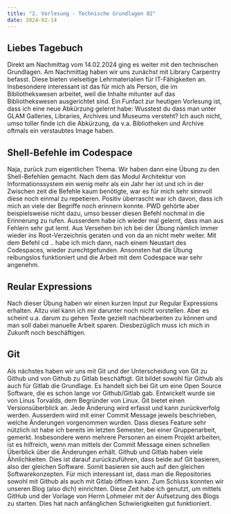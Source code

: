 ```yaml
---
title: "2. Vorlesung - Technische Grundlagen 02"
date: 2024-02-14
---
```


## Liebes Tagebuch
Direkt am Nachmittag vom 14.02.2024 ging es weiter mit den technischen Grundlagen. Am Nachmittag haben wir uns zunächst mit Library Carpentry befasst. Diese bieten vielseitige Lehrmaterialien für IT-Fähigkeiten an. Insbesondere interessant ist das für mich als Person, die im Bibliothekswesen arbeitet, weil die Inhalte mitunter auf das Bibliothekswesen ausgerichtet sind. Ein Funfact zur heutigen Vorlesung ist, dass ich eine neue Abkürzung gelernt habe: Wusstest du dass man unter GLAM Galleries, Libraries, Archives und Museums versteht? Ich auch nicht, umso toller finde ich die Abkürzung, da v.a. Bibliotheken und Archive oftmals ein verstaubtes Image haben. 
## Shell-Befehle im Codespace
Naja, zurück zum eigentlichen Thema. Wir haben dann eine Übung zu den Shell-Befehlen gemacht. Nach dem das Modul Architektur von Informationssystem ein wenig mehr als ein Jahr her ist und ich in der Zwischen zeit die Befehle kaum benötigte, war es für mich sehr sinnvoll diese noch einmal zu repetieren. Positiv überrascht war ich davon, dass ich mich an viele der Begriffe noch erinnern konnte. PWD gehörte aber beispielsweise nicht dazu, umso besser diesen Befehl nochmal in die Erinnerung zu rufen. Ausserdem habe ich wieder mal gelernt, dass man aus Fehlern sehr gut lernt. Aus Versehen bin ich bei der Übung nämlich immer wieder ins Root-Verzeichnis geraten und von da an nicht mehr weiter. Mit dem Befehl cd .. habe ich mich dann, nach einem Neustart des Codespaces, wieder zurechtgefunden. Ansonsten hat die Übung reibungslos funktioniert und die Arbeit mit dem Codespace war sehr angenehm.
## Reular Expressions
Nach dieser Übung haben wir einen kurzen Input zur Regular Expressions erhalten. Allzu viel kann ich mir darunter noch nicht vorstellen. Aber es scheint u.a. darum zu gehen Texte gezielt nachbearbeiten zu können und man soll dabei manuelle Arbeit sparen. Diesbezüglich muss ich mich in Zukunft noch beschäftigen. 

## Git
Als nächstes haben wir uns mit Git und der Unterscheidung von Git zu Github und von Github zu Gitlab beschäftigt. Git bildet sowohl für Github als auch für Gitlab die Grundlage. Es handelt sich bei Git um eine Open Source Software, die es schon lange vor Github/Gitlab gab. Entwickelt wurde sie von Linus Torvalds, dem Begründer von Linux. Git bietet einen Versionsüberblick an. Jede Änderung wird erfasst und kann zurückverfolg werden. Ausserdem wird mit einer Commit Message jeweils beschrieben, welche Änderungen vorgenommen wurden. Dass dieses Feature sehr nützlich ist habe ich bereits im letzten Semester, bei einer Gruppenarbeit, gemerkt. Insbesondere wenn mehrere Personen an einem Projekt arbeiten, ist es hilfreich, wenn man mittels der Commit Message einen schnellen Überblick über die Änderungen erhält.
Github und Gitlab haben viele Ähnlichkeiten. Dies ist darauf zurückzuführen, dass beide auf Git basieren, also der gleichen Software. Somit basieren sie auch auf den gleichen Softwarekonzepten. Für mich interessant ist, dass man die Repositories sowohl mit Github als auch mit Gitlab öffnen kann.
Zum Schluss konnten wir unseren Blog (also dich) einrichten. Diese Zeit habe ich genutzt, um mittels GitHub und der Vorlage von Herrn Lohmeier mit der Aufsetzung des Blogs zu starten. Dies hat nach anfänglichen Schwierigkeiten gut funktioniert. 
